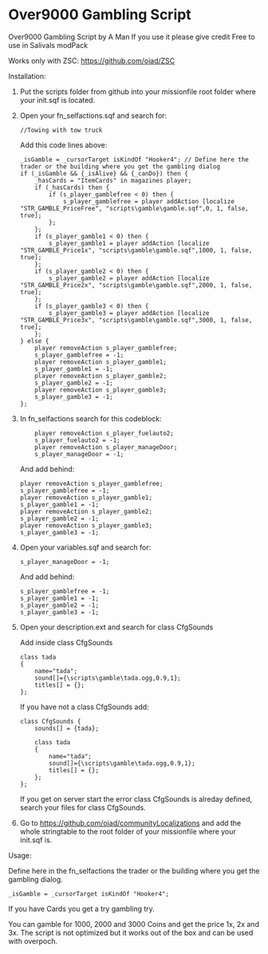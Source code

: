 # Over9000 Gambling Script

Over9000 Gambling Script by A Man
If you use it please give credit
Free to use in Salivals modPack

Works only with ZSC: https://github.com/oiad/ZSC

Installation:

1.	Put the scripts folder from github into your missionfile root folder where your init.sqf is located.
2.	Open your fn_selfactions.sqf and search for: 

	```//Towing with tow truck```

	Add this code lines above:
	```
	_isGamble = _cursorTarget isKindOf "Hooker4"; // Define here the trader or the building where you get the gambling dialog
	if (_isGamble && {_isAlive} && {_canDo}) then {
		_hasCards = "ItemCards" in magazines player;
		if (_hasCards) then {
			if (s_player_gamblefree < 0) then {
				s_player_gamblefree = player addAction [localize "STR_GAMBLE_PriceFree", "scripts\gamble\gamble.sqf",0, 1, false, true];
			};
		};	
		if (s_player_gamble1 < 0) then {
			s_player_gamble1 = player addAction [localize "STR_GAMBLE_Price1x", "scripts\gamble\gamble.sqf",1000, 1, false, true];
		};
		if (s_player_gamble2 < 0) then {
			s_player_gamble2 = player addAction [localize "STR_GAMBLE_Price2x", "scripts\gamble\gamble.sqf",2000, 1, false, true];
		};
		if (s_player_gamble3 < 0) then {
			s_player_gamble3 = player addAction [localize "STR_GAMBLE_Price3x", "scripts\gamble\gamble.sqf",3000, 1, false, true];
		};
	} else {
		player removeAction s_player_gamblefree;
		s_player_gamblefree = -1;
		player removeAction s_player_gamble1;
		s_player_gamble1 = -1;
		player removeAction s_player_gamble2;
		s_player_gamble2 = -1;
		player removeAction s_player_gamble3;
		s_player_gamble3 = -1;
	};
	```
3.	In fn_selfactions search for this codeblock: 	
	```
		player removeAction s_player_fuelauto2;
		s_player_fuelauto2 = -1;
		player removeAction s_player_manageDoor;
		s_player_manageDoor = -1;	
	```	
	And add behind:
	```
	player removeAction s_player_gamblefree;
	s_player_gamblefree = -1;
	player removeAction s_player_gamble1;
	s_player_gamble1 = -1;
	player removeAction s_player_gamble2;
	s_player_gamble2 = -1;
	player removeAction s_player_gamble3;
	s_player_gamble3 = -1;
	```	
4.	Open your variables.sqf and search for:
	```
	s_player_manageDoor = -1;
	```
	And add behind:
	```
	s_player_gamblefree = -1;
	s_player_gamble1 = -1;
	s_player_gamble2 = -1;
	s_player_gamble3 = -1;
	```
5.	Open your description.ext and search for class CfgSounds

	Add inside class CfgSounds 
	```
	class tada
	{
		name="tada";
		sound[]={\scripts\gamble\tada.ogg,0.9,1};
		titles[] = {};
	};
	```
	If you have not a class CfgSounds add:
	```
	class CfgSounds	{
		sounds[] = {tada};
		
		class tada
		{
			name="tada";
			sound[]={\scripts\gamble\tada.ogg,0.9,1};
			titles[] = {};
		};
	};
	```
	If you get on server start the error class CfgSounds is alreday defined, search your files for class CfgSounds.
	
6.	Go to https://github.com/oiad/communityLocalizations and add the whole stringtable to the root folder of your missionfile where your init.sqf is.

Usage:

Define here in the fn_selfactions the trader or the building where you get the gambling dialog.
	
	_isGamble = _cursorTarget isKindOf "Hooker4";
	
If you have Cards you get a try gambling try.

You can gamble for 1000, 2000 and 3000 Coins and get the price 1x, 2x and 3x. The script is not optimized but it works out of the box and can be used with overpoch.




	
